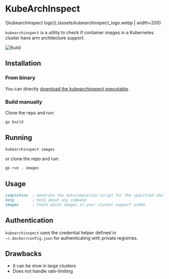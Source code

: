 # KubeArchInspect

![kubearchinspect logo](./assets/kubearchinspect_logo.webp | width=200)

`kubearchinspect` is a utility to check if container images in a Kubernetes cluster have arm architecture support.

![Build](https://github.com/Arm-Debug/kubearchinspect/actions/workflows/main.yaml/badge.svg)

## Installation

### From binary

You can directly [download the kubearchinspect executable](https://github.com/Arm-Debug/kubearchinspect/releases).

### Build manually

Clone the repo and run:

```sh
go build
```

## Running

```sh
kubearchinspect images
```

or clone the repo and run:

```sh
go run . images
```

## Usage

```md
completion  : Generate the autocompletion script for the specified shell
help        : Help about any command
images      : Check which images in your cluster support arm64.
```

## Authentication

`kubearchinspect` uses the credential helper defined in `~/.docker/config.json` for authenticating with private registries.

## Drawbacks

- It can be slow in large clusters
- Does not handle rate-limiting
